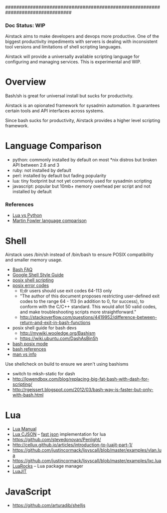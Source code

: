 ################################################################################

### Doc Status: WIP

Airstack aims to make developers and devops more productive. One of the biggest productivity
impediments with servers is dealing with inconsistent tool versions and limitations of
shell scripting languages.

Airstack will provide a universally available scripting language for configuring and
managing services. This is experimental and WIP.


# Overview

Bash/sh is great for universal install but sucks for productivity.

Airstack is an opionated framework for sysadmin automation.
It guarantees certain tools and API interfaces across systems.

Since bash sucks for productivity, Airstack provides a higher level scripting framework.


# Language Comparison

- python: commonly installed by default on most *nix distros but broken API between 2.6 and 3
- ruby: not installed by default
- perl: installed by default but fading popularity
- lua: tiny footprint but not yet commonly used for sysadmin scripting
- javascript: popular but 10mb+ memory overhead per script and not installed by default

### References
- [Lua vs Python](http://lua-users.org/wiki/LuaVersusPython)
- [Martin Fowler language comparison](http://martinsprogrammingblog.blogspot.com/2013/01/embedding-new-runtime-into-your-legacy.html?m=1)


# Shell

Airstack uses /bin/sh instead of /bin/bash to ensure POSIX compatibility and smaller memory usage.

- [Bash FAQ](http://tiswww.case.edu/php/chet/bash/FAQ)
- [Google Shell Style Guide](https://google-styleguide.googlecode.com/svn/trunk/shell.xml)
- [posix shell scripting](http://pubs.opengroup.org/onlinepubs/009604599/utilities/xcu_chap02.html#tag_02_09_04)
- [posix error codes](http://tldp.org/LDP/abs/html/exitcodes.html#EXITCODESREF)
  - tl;dr users should use exit codes 64-113 only
  - "The author of this document proposes restricting user-defined exit codes to the range 64 - 113 (in addition to 0, for success), to conform with the C/C++ standard. This would allot 50 valid codes, and make troubleshooting scripts more straightforward."
  - http://stackoverflow.com/questions/4419952/difference-between-return-and-exit-in-bash-functions
- posix shell guide for bash devs
  - http://mywiki.wooledge.org/Bashism
  - https://wiki.ubuntu.com/DashAsBinSh
- [bash posix mode](http://www.gnu.org/software/bash/manual/html_node/Bash-POSIX-Mode.html#Bash-POSIX-Mode)
- [bash references](http://www.gnu.org/software/bash/manual/bashref.html)
- [man vs info](http://unix.stackexchange.com/questions/77514/what-is-gnu-info-for)

Use shellcheck on build to ensure we aren't using bashisms
- switch to mksh-static for dash
- http://lowendbox.com/blog/replacing-big-fat-bash-with-dash-for-scripting/
- http://rgeissert.blogspot.com/2012/03/bash-way-is-faster-but-only-with-bash.html


# Lua

- [Lua Manual](http://www.lua.org/manual/5.2/)
- [Lua CJSON](http://www.kyne.com.au/~mark/software/lua-cjson-manual.html) – [fast json](http://lua-users.org/wiki/JsonModules) implementation for lua
- https://github.com/stevedonovan/Penlight/
- http://cellux.github.io/articles/introduction-to-luajit-part-1/
- https://github.com/justincormack/ljsyscall/blob/master/examples/vlan.lua
- https://github.com/justincormack/ljsyscall/blob/master/examples/lxc.lua
- [LuaRocks](http://luarocks.org/en/Rockspec_format) – Lua package manager
- [LuaJIT](http://luajit.org/install.html)


# JavaScript

- https://github.com/arturadib/shelljs
